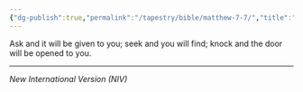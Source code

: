 ```yaml
---
{"dg-publish":true,"permalink":"/tapestry/bible/matthew-7-7/","title":"Matthew 7:7","tags":["bible"],"dgHomeLink":true,"dgShowLocalGraph":true,"dgEnableSearch":true}
---
```


Ask and it will be given to you; seek and you will find; knock and the door will be opened to you.

---
*New International Version (NIV)*